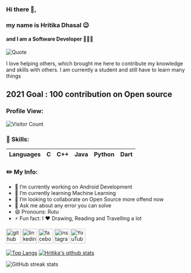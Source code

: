 ### Hi there 👋, 
### my name is Hritika Dhasal 😉
#### and I am a Software Developer 👩🏼‍💻

![Quote](https://github-readme-quotes.herokuapp.com/quote?theme=dracula&animation=grow_out_in&layout=default)

I love helping others, which brought me here to contribute my knowledge and skills with others. I am currently a student and still have to learn many things 

## 2021 Goal : 100 contribution on Open source


### Profile View:

![Visitor Count](https://profile-counter.glitch.me/HellFire03/count.svg)


### 🧠 Skills: 
| Languages | C | C++ | Java | Python | Dart |
| --- | --- | --- | --- | --- | --- |

### ✏️ My Info:
- 🔭 I’m currently working on Android Development 
- 🌱 I’m currently learning Machine Learning 
- 👯 I’m looking to collaborate on Open Source more offend now 
- 💬 Ask me about any error you can solve 
- 😄 Pronouns: Rutu 
- ⚡ Fun fact: I ❤️️ Drawing, Reading and Travelling a lot 


[<img src='https://cdn.jsdelivr.net/npm/simple-icons@3.0.1/icons/github.svg' alt='github' height='40'>](https://github.com/HellFire03)     [<img src='https://cdn.jsdelivr.net/npm/simple-icons@3.0.1/icons/linkedin.svg' alt='linkedin' height='40'>](https://www.linkedin.com/in/hritika-dhasal/)     [<img src='https://cdn.jsdelivr.net/npm/simple-icons@3.0.1/icons/facebook.svg' alt='facebook' height='40'>](https://www.facebook.com/hritika.dhasal.5/)     [<img src='https://cdn.jsdelivr.net/npm/simple-icons@3.0.1/icons/instagram.svg' alt='instagram' height='40'>](https://www.instagram.com/hritika_dhasal_/)     [<img src='https://cdn.jsdelivr.net/npm/simple-icons@3.0.1/icons/youtube.svg' alt='YouTube' height='40'>](https://www.youtube.com/channel/UCEcHLjMXt25iENJMoHvdvUg?view_as=subscriber)

[![Top Langs](https://github-readme-stats.vercel.app/api/top-langs/?username=HellFire03&layout=compact&theme=radical&show_icons=true)](https://github.com/HellFire03/github-readme-stats)
[![Hritika's github stats](https://github-readme-stats-jade-nine.vercel.app/api?username=HellFire03&theme=radical&show_icons=true&count_private=true&hide=contribs)](https://github.com/HellFire03/github-readme-stats)

 ![GitHub streak stats](https://github-readme-streak-stats.herokuapp.com/?user=HellFire03&theme=radical) 







